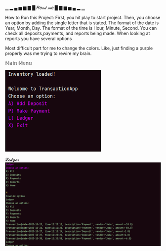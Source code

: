 ▁ ▂ ▄ ▅ ▆ ▇ █     𝑅𝑒𝒶𝒹 𝓂𝑒     █ ▇ ▆ ▅ ▄ ▂ ▁

How to Run this Project: 
First, you hit play to start project. 
Then, you choose an option by adding the single letter that is stated.
The format of the date is Year, Month, Day. 
The format of the time is Hour, Minute, Second.
You can check all deposits,payments, and reports being made.
When looking at reports you have several options


Most difficult part for me to change the colors. Like, just finding a purple properly was me trying to rewire my brain.

𝕄𝕒𝕚𝕟 𝕄𝕖𝕟𝕦

![Image1.png](../../../../../Image1.png)

𝓛𝓮𝓭𝓰𝓮𝓻
![Image2.png](../../../../../Image2.png)

